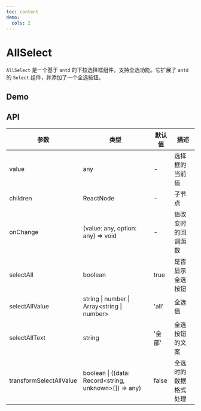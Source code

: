 ```yaml
---
toc: content
demo:
  cols: 2
---
```


# AllSelect

`AllSelect` 是一个基于 `antd` 的下拉选择框组件，支持全选功能。它扩展了 `antd` 的 `Select` 组件，并添加了一个全选按钮。

## Demo

<code src='./demos/base.tsx' title='基于antd4 Select组件，添加全选功能' description='基础使用'></code>

## API

| 参数                    | 类型                                                  | 默认值 | 描述                 |
| ----------------------- | ----------------------------------------------------- | ------ | -------------------- |
| value                   | any                                                   | -      | 选择框的当前值       |
| children                | ReactNode                                             | -      | 子节点               |
| onChange                | (value: any, option: any) => void                     | -      | 值改变时的回调函数   |
| selectAll               | boolean                                               | true   | 是否显示全选按钮     |
| selectAllValue          | string \| number \| Array<string \| number>           | 'all'  | 全选值               |
| selectAllText           | string                                                | '全部' | 全选按钮的文案       |
| transformSelectAllValue | boolean \| ((data: Record<string, unknown>[]) => any) | false  | 全选时的数据格式处理 |
